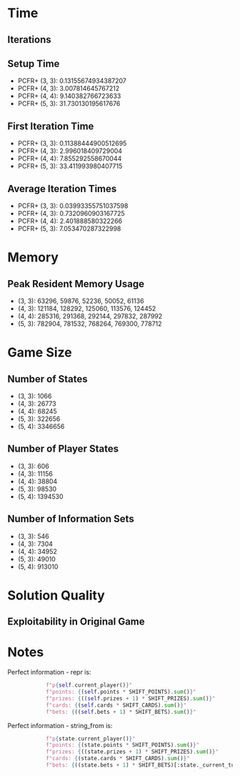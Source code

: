 # Time

## Iterations

## Setup Time

 * PCFR+ (3, 3): 0.13155674934387207
 * PCFR+ (4, 3): 3.007814645767212
 * PCFR+ (4, 4): 9.140382766723633
 * PCFR+ (5, 3): 31.730130195617676

## First Iteration Time

 * PCFR+ (3, 3): 0.11388444900512695
 * PCFR+ (4, 3): 2.996018409729004
 * PCFR+ (4, 4): 7.855292558670044
 * PCFR+ (5, 3): 33.411993980407715

## Average Iteration Times

 * PCFR+ (3, 3): 0.03993355751037598
 * PCFR+ (4, 3): 0.7320960903167725
 * PCFR+ (4, 4): 2.401888580322266
 * PCFR+ (5, 3): 7.053470287322998

# Memory

## Peak Resident Memory Usage

 * (3, 3): 63296, 59876, 52236, 50052, 61136
 * (4, 3): 121184, 128292, 125060, 113576, 124452
 * (4, 4): 285316, 291368, 292144, 297832, 287992
 * (5, 3): 782904, 781532, 768264, 769300, 778712

# Game Size

## Number of States

 * (3, 3): 1066
 * (4, 3): 26773
 * (4, 4): 68245
 * (5, 3): 322656
 * (5, 4): 3346656

## Number of Player States

 * (3, 3): 606 
 * (4, 3): 11156
 * (4, 4): 38804
 * (5, 3): 98530
 * (5, 4): 1394530

## Number of Information Sets

 * (3, 3): 546
 * (4, 3): 7304
 * (4, 4): 34952
 * (5, 3): 49010
 * (5, 4): 913010

# Solution Quality

## Exploitability in Original Game


# Notes

Perfect information - repr is:
```python
            f"p{self.current_player()}"
            f"points: {(self.points * SHIFT_POINTS).sum()}"
            f"prizes: {((self.prizes + 1) * SHIFT_PRIZES).sum()}"
            f"cards: {(self.cards * SHIFT_CARDS).sum()}"
            f"bets: {((self.bets + 1) * SHIFT_BETS).sum()}"
```

Perfect information - string_from is:
```python
            f"p{state.current_player()}"
            f"points: {(state.points * SHIFT_POINTS).sum()}"
            f"prizes: {((state.prizes + 1) * SHIFT_PRIZES).sum()}"
            f"cards: {(state.cards * SHIFT_CARDS).sum()}"
            f"bets: {((state.bets + 1) * SHIFT_BETS)[:state._current_turn].sum()}"
```